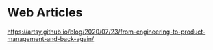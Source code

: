 # Web Articles
https://artsy.github.io/blog/2020/07/23/from-engineering-to-product-management-and-back-again/
